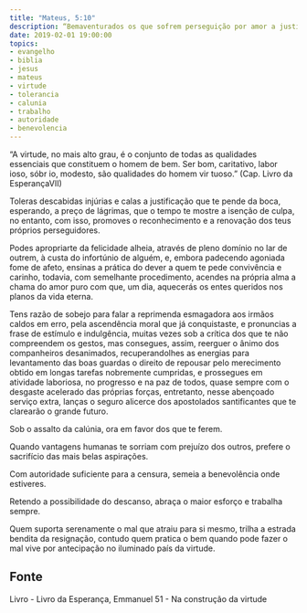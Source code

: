 ```yaml
---
title: "Mateus, 5:10"
description: “Bem­aventurados os que sofrem perseguição por amor a justiça, porque deles é o reina dos Céus” Jesus
date: 2019-02-01 19:00:00
topics: 
- evangelho
- biblia
- jesus
- mateus
- virtude
- tolerancia
- calunia
- trabalho
- autoridade
- benevolencia
---
```


“A virtude, no mais alto grau, é o conjunto de todas as
qualidades essenciais que constituem o homem de bem. Ser
bom, caritativo, labor ioso, sóbr io, modesto, são qualidades do
homem vir tuoso.”
(Cap. Livro da EsperançaVII)

Toleras descabidas injúrias e calas a justificação que te pende da boca,
esperando, a preço de lágrimas, que o tempo te mostre a isenção de culpa, no
entanto, com isso, promoves o reconhecimento e a renovação dos teus próprios
perseguidores.

Podes apropriar­te da felicidade alheia, através de pleno domínio no lar de
outrem, à custa do infortúnio de alguém, e, embora padecendo agoniada fome de
afeto, ensinas a prática do dever a quem te pede convivência e carinho, todavia, com
semelhante procedimento, acendes na própria alma a chama do amor puro com que,
um dia, aquecerás os entes queridos nos planos da vida eterna.

Tens razão de sobejo para falar a reprimenda esmagadora aos irmãos caldos
em erro, pela ascendência moral que já conquistaste, e pronuncias a frase de
estímulo e indulgência, muitas vezes sob a crítica dos que te não compreendem os
gestos, mas consegues, assim, reerguer o ânimo dos companheiros desanimados,
recuperando­lhes as energias para levantamento das boas guardas o direito de
repousar pelo merecimento obtido em longas tarefas nobremente cumpridas, e
prossegues em atividade laboriosa, no progresso e na paz de todos, quase sempre
com o desgaste acelerado das próprias forças, entretanto, nesse abençoado serviço
extra, lanças o seguro alicerce dos apostolados santificantes que te clarearão o
grande futuro.

Sob o assalto da calúnia, ora em favor dos que te ferem.

Quando vantagens humanas te sorriam com prejuízo dos outros, prefere o
sacrifício das mais belas aspirações.

Com autoridade suficiente para a censura, semeia a benevolência onde
estiveres.

Retendo a possibilidade do descanso, abraça o maior esforço e trabalha
sempre.

Quem suporta serenamente o mal que atraiu para si mesmo, trilha a estrada
bendita da resignação, contudo quem pratica o bem quando pode fazer o mal vive
por antecipação no iluminado país da virtude.



## Fonte
Livro - Livro da Esperança, Emmanuel
51 - Na construção da virtude
